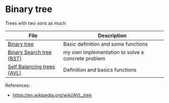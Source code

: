 # Binary tree

Trees with two sons as much 

File | Description  
--- | ---  
[Binary tree](./binaryTree.hs) | Basic definition and some functions  
[Binary Search tree (BST)](./BST.hs) |  my own implementation to solve a concrete problem  
[Self Balancing trees (AVL)](./AVS.hs) | Definition and basics functions  


References: 
-  https://en.wikipedia.org/wiki/AVL_tree

